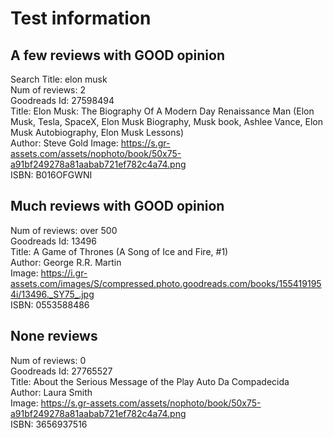# Test information

## A few reviews with GOOD opinion

Search Title: elon musk  
Num of reviews: 2  
Goodreads Id: 27598494  
Title: Elon Musk: The Biography Of A Modern Day Renaissance Man (Elon Musk, Tesla, SpaceX, Elon Musk Biography, Musk book, Ashlee Vance, Elon Musk Autobiography, Elon Musk Lessons)  
Author: Steve Gold
Image: <https://s.gr-assets.com/assets/nophoto/book/50x75-a91bf249278a81aabab721ef782c4a74.png>  
ISBN: B016OFGWNI

## Much reviews with GOOD opinion

Num of reviews: over 500  
Goodreads Id: 13496  
Title: A Game of Thrones (A Song of Ice and Fire, #1)  
Author: George R.R. Martin  
Image: <https://i.gr-assets.com/images/S/compressed.photo.goodreads.com/books/1554191954i/13496._SY75_.jpg>  
ISBN: 0553588486

## None reviews

Num of reviews: 0  
Goodreads Id: 27765527  
Title: About the Serious Message of the Play Auto Da Compadecida  
Author: Laura Smith  
Image: <https://s.gr-assets.com/assets/nophoto/book/50x75-a91bf249278a81aabab721ef782c4a74.png>  
ISBN: 3656937516  
